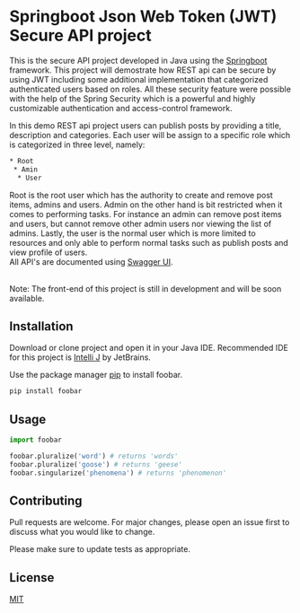# Springboot Json Web Token (JWT) Secure API project
This is the secure API project developed in Java using the [Springboot](https://spring.io/projects/spring-boot) framework. This project will demostrate how REST api can be secure by using JWT including some additional implementation that categorized authenticated users based on roles. All these security feature were possible with the help of the Spring Security which is a powerful and highly customizable authentication and access-control framework.

In this demo REST api project users can publish posts by providing a title, description and categories. Each user will be assign to a specific role which is categorized in three level, namely:
```bash
* Root
 * Amin
  * User
```
Root is the root user which has the authority to create and remove post items, admins and users. Admin on the other hand is bit restricted when it comes to performing tasks. For instance an admin can remove post items and users, but cannot remove other admin users nor viewing the list of admins. Lastly, the user is the normal user which is more limited to resources and only able to perform normal tasks such as publish posts and view profile of users.<br/>
All API's are documented using [Swagger UI](https://swagger.io/tools/swagger-ui/).<br/><br/>

Note: The front-end of this project is still in development and will be soon available.


## Installation

Download or clone project and open it in your Java IDE. Recommended IDE for this project is [Intelli J](https://www.jetbrains.com/idea/) by JetBrains.<br/>

Use the package manager [pip](https://pip.pypa.io/en/stable/) to install foobar.

```bash
pip install foobar
```

## Usage

```python
import foobar

foobar.pluralize('word') # returns 'words'
foobar.pluralize('goose') # returns 'geese'
foobar.singularize('phenomena') # returns 'phenomenon'
```

## Contributing
Pull requests are welcome. For major changes, please open an issue first to discuss what you would like to change.

Please make sure to update tests as appropriate.

## License
[MIT](https://choosealicense.com/licenses/mit/)
